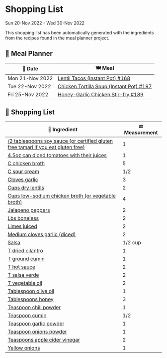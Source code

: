 # Shopping List

Sun 20-Nov 2022 - Wed 30-Nov 2022

This shopping list has been automatically generated with the ingredients from the recipes found in the meal planner project.

## 📅 Meal Planner

|📅 Date| 🍽️ Meal|
|----|----|
|Mon 21-Nov 2022|[Lentil Tacos (Instant Pot) #168](https://github.com/bryanbr23/Recipes/issues/168)|
|Tue 22-Nov 2022|[Chicken Tortilla Soup (Instant Pot) #197](https://github.com/bryanbr23/Recipes/issues/197)|
|Fri 25-Nov 2022|[Honey-Garlic Chicken Stir-fry #189](https://github.com/bryanbr23/Recipes/issues/189)|

## 🛒 Shopping List

| 🍌 Ingredient| ⚖️ Measurement|
|----------|-----------|
|[/2 tablespoons soy sauce (or certified gluten free tamari if you eat gluten free)](https://www.sainsburys.co.uk/gol-ui/SearchResults//2%20tablespoons%20soy%20sauce%20(or%20certified%20gluten%20free%20tamari%20if%20you%20eat%20gluten%20free))|1|
|[4.5oz can diced tomatoes with their juices](https://www.sainsburys.co.uk/gol-ui/SearchResults/4.5oz%20can%20diced%20tomatoes%20with%20their%20juices)|1|
|[C chicken broth](https://www.sainsburys.co.uk/gol-ui/SearchResults/C%20chicken%20broth)|5|
|[C sour cream](https://www.sainsburys.co.uk/gol-ui/SearchResults/C%20sour%20cream)|1/2|
|[Cloves garlic](https://www.sainsburys.co.uk/gol-ui/SearchResults/Cloves%20garlic)|3|
|[Cups dry lentils](https://www.sainsburys.co.uk/gol-ui/SearchResults/Cups%20dry%20lentils)|2|
|[Cups low-sodium chicken broth (or vegetable broth)](https://www.sainsburys.co.uk/gol-ui/SearchResults/Cups%20low-sodium%20chicken%20broth%20(or%20vegetable%20broth))|4|
|[Jalapeno peppers](https://www.sainsburys.co.uk/gol-ui/SearchResults/Jalapeno%20peppers)|2|
|[Lbs boneless](https://www.sainsburys.co.uk/gol-ui/SearchResults/Lbs%20boneless)|2|
|[Limes juiced](https://www.sainsburys.co.uk/gol-ui/SearchResults/Limes%20juiced)|2|
|[Medium cloves garlic (diced)](https://www.sainsburys.co.uk/gol-ui/SearchResults/Medium%20cloves%20garlic%20(diced))|2|
|[Salsa](https://www.sainsburys.co.uk/gol-ui/SearchResults/Salsa)|1/2 cup|
|[T dried cilantro](https://www.sainsburys.co.uk/gol-ui/SearchResults/T%20dried%20cilantro)|1|
|[T ground cumin](https://www.sainsburys.co.uk/gol-ui/SearchResults/T%20ground%20cumin)|1|
|[T hot sauce](https://www.sainsburys.co.uk/gol-ui/SearchResults/T%20hot%20sauce)|2|
|[T salsa verde](https://www.sainsburys.co.uk/gol-ui/SearchResults/T%20salsa%20verde)|2|
|[T vegetable oil](https://www.sainsburys.co.uk/gol-ui/SearchResults/T%20vegetable%20oil)|2|
|[Tablespoon olive oil](https://www.sainsburys.co.uk/gol-ui/SearchResults/Tablespoon%20olive%20oil)|1|
|[Tablespoons honey](https://www.sainsburys.co.uk/gol-ui/SearchResults/Tablespoons%20honey)|3|
|[Teaspoon chili powder](https://www.sainsburys.co.uk/gol-ui/SearchResults/Teaspoon%20chili%20powder)|1|
|[Teaspoon cumin](https://www.sainsburys.co.uk/gol-ui/SearchResults/Teaspoon%20cumin)|1/2|
|[Teaspoon garlic powder](https://www.sainsburys.co.uk/gol-ui/SearchResults/Teaspoon%20garlic%20powder)|1|
|[Teaspoon onions powder](https://www.sainsburys.co.uk/gol-ui/SearchResults/Teaspoon%20onions%20powder)|1|
|[Teaspoons apple cider vinegar](https://www.sainsburys.co.uk/gol-ui/SearchResults/Teaspoons%20apple%20cider%20vinegar)|2|
|[Yellow onions](https://www.sainsburys.co.uk/gol-ui/SearchResults/Yellow%20onions)|1|
